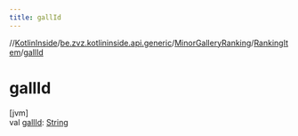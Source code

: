 ```yaml
---
title: gallId
---
```

//[KotlinInside](../../../../index.html)/[be.zvz.kotlininside.api.generic](../../index.html)/[MinorGalleryRanking](../index.html)/[RankingItem](index.html)/[gallId](gall-id.html)



# gallId



[jvm]\
val [gallId](gall-id.html): [String](https://kotlinlang.org/api/latest/jvm/stdlib/kotlin/-string/index.html)




